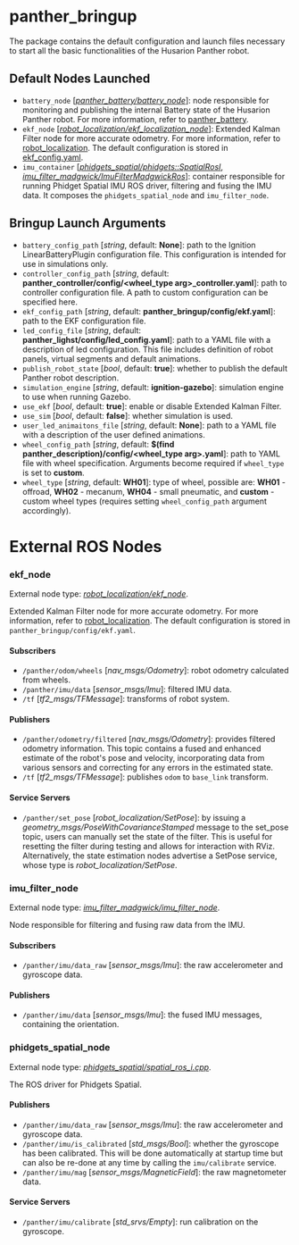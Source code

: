 [//]: # (ROS_API_PACKAGE_START)
[//]: # (ROS_API_PACKAGE_NAME_START)

# panther_bringup

[//]: # (ROS_API_PACKAGE_NAME_END)
[//]: # (ROS_API_PACKAGE_DESCRIPTION_START)

The package contains the default configuration and launch files necessary to start all the basic functionalities of the Husarion Panther robot.

[//]: # (ROS_API_PACKAGE_DESCRIPTION_END)

## Default Nodes Launched

- `battery_node` [*[panther_battery/battery_node](../panther_battery/src/main.cpp)*]: node responsible for monitoring and publishing the internal Battery state of the Husarion Panther robot. For more information, refer to [panther_battery](../panther_battery/README.md).
- `ekf_node` [*[robot_localization/ekf_localization_node](https://github.com/cra-ros-pkg/robot_localization/blob/humble-devel/src/ekf_node.cpp)*]: Extended Kalman Filter node for more accurate odometry. For more information, refer to [robot_localization](https://github.com/cra-ros-pkg/robot_localization/tree/noetic-devel). The default configuration is stored in [ekf_config.yaml](./config/ekf_config.yaml).
- `imu_container` [*[phidgets_spatial/phidgets::SpatialRosI](https://github.com/ros-drivers/phidgets_drivers/blob/humble/phidgets_spatial/src/spatial_ros_i.cpp)*, *[imu_filter_madgwick/ImuFilterMadgwickRos](https://github.com/CCNYRoboticsLab/imu_tools/blob/humble/imu_filter_madgwick/src/imu_filter_node.cpp)*]: container responsible for running Phidget Spatial IMU ROS driver, filtering and fusing the IMU data. It composes the `phidgets_spatial_node` and `imu_filter_node`.

## Bringup Launch Arguments

- `battery_config_path` [*string*, default: **None**]: path to the Ignition LinearBatteryPlugin configuration file. This configuration is intended for use in simulations only.
- `controller_config_path` [*string*, default: **panther_controller/config/<wheel_type arg>_controller.yaml**]: path to controller configuration file. A path to custom configuration can be specified here.
- `ekf_config_path` [*string*, default: **panther_bringup/config/ekf.yaml**]: path to the EKF configuration file.
- `led_config_file` [*string*, default: **panther_lighst/config/led_config.yaml**]: path to a YAML file with a description of led configuration. This file includes definition of robot panels, virtual segments and default animations.
- `publish_robot_state` [*bool*, default: **true**]: whether to publish the default Panther robot description.
- `simulation_engine` [*string*, default: **ignition-gazebo**]: simulation engine to use when running Gazebo.
- `use_ekf` [*bool*, default: **true**]: enable or disable Extended Kalman Filter.
- `use_sim` [*bool*, default: **false**]: whether simulation is used.
- `user_led_animaitons_file` [*string*, default: **None**]: path to a YAML file with a description of the user defined animations.
- `wheel_config_path` [*string*, default: **$(find panther_description)/config/<wheel_type arg>.yaml**]: path to YAML file with wheel specification. Arguments become required if `wheel_type` is set to **custom**.
- `wheel_type` [*string*, default: **WH01**]: type of wheel, possible are: **WH01** - offroad, **WH02** - mecanum, **WH04** - small pneumatic, and **custom** - custom wheel types (requires setting `wheel_config_path` argument accordingly).

[//]: # (ROS_API_PACKAGE_START)
[//]: # (ROS_API_PACKAGE_NAME_START)

# External ROS Nodes

[//]: # (ROS_API_PACKAGE_NAME_END)

[//]: # (ROS_API_NODE_START)

[//]: # (ROS_API_NODE_COMPATIBLE_1_0)
[//]: # (ROS_API_NODE_COMPATIBLE_1_2)

[//]: # (ROS_API_NODE_NAME_START)

### ekf_node

[//]: # (ROS_API_NODE_NAME_END)

[//]: # (ROS_API_NODE_DESCRIPTION_START)

External node type: *[robot_localization/ekf_node](https://github.com/cra-ros-pkg/robot_localization/blob/humble-devel/src/ekf_node.cpp)*.

Extended Kalman Filter node for more accurate odometry. For more information, refer to [robot_localization](https://github.com/cra-ros-pkg/robot_localization/tree/humble-devel). The default configuration is stored in `panther_bringup/config/ekf.yaml`.

[//]: # (ROS_API_NODE_DESCRIPTION_END)

#### Subscribers

[//]: # (ROS_API_NODE_SUBSCRIBERS_START)

- `/panther/odom/wheels` [*nav_msgs/Odometry*]: robot odometry calculated from wheels.
- `/panther/imu/data` [*sensor_msgs/Imu*]: filtered IMU data.
- `/tf` [*tf2_msgs/TFMessage*]: transforms of robot system.

[//]: # (ROS_API_NODE_SUBSCRIBERS_END)

#### Publishers

[//]: # (ROS_API_NODE_PUBLISHERS_START)

- `/panther/odometry/filtered` [*nav_msgs/Odometry*]: provides filtered odometry information. This topic contains a fused and enhanced estimate of the robot's pose and velocity, incorporating data from various sensors and correcting for any errors in the estimated state.
- `/tf` [*tf2_msgs/TFMessage*]: publishes `odom` to `base_link` transform.

[//]: # (ROS_API_NODE_PUBLISHERS_END)

#### Service Servers

[//]: # (ROS_API_NODE_SERVICE_SERVERS_START)

- `/panther/set_pose` [*robot_localization/SetPose*]: by issuing a *geometry_msgs/PoseWithCovarianceStamped* message to the set_pose topic, users can manually set the state of the filter. This is useful for resetting the filter during testing and allows for interaction with RViz. Alternatively, the state estimation nodes advertise a SetPose service, whose type is *robot_localization/SetPose*.

[//]: # (ROS_API_NODE_SERVICE_SERVERS_END)
[//]: # (ROS_API_NODE_END)

[//]: # (ROS_API_NODE_START)

[//]: # (ROS_API_NODE_COMPATIBLE_1_0)
[//]: # (ROS_API_NODE_COMPATIBLE_1_2)

[//]: # (ROS_API_NODE_NAME_START)

### imu_filter_node

[//]: # (ROS_API_NODE_NAME_END)
[//]: # (ROS_API_NODE_DESCRIPTION_START)

External node type: *[imu_filter_madgwick/imu_filter_node](https://github.com/CCNYRoboticsLab/imu_tools/blob/humble/imu_filter_madgwick/src/imu_filter_node.cpp)*.

Node responsible for filtering and fusing raw data from the IMU.

[//]: # (ROS_API_NODE_DESCRIPTION_END)

#### Subscribers

[//]: # (ROS_API_NODE_SUBSCRIBERS_START)

- `/panther/imu/data_raw` [*sensor_msgs/Imu*]: the raw accelerometer and gyroscope data.

[//]: # (ROS_API_NODE_SUBSCRIBERS_END)

#### Publishers

[//]: # (ROS_API_NODE_PUBLISHERS_START)

- `/panther/imu/data` [*sensor_msgs/Imu*]: the fused IMU messages, containing the orientation.

[//]: # (ROS_API_NODE_PUBLISHERS_END)
[//]: # (ROS_API_NODE_END)

[//]: # (ROS_API_NODE_START)

[//]: # (ROS_API_NODE_COMPATIBLE_1_0)
[//]: # (ROS_API_NODE_COMPATIBLE_1_2)

[//]: # (ROS_API_NODE_NAME_START)

### phidgets_spatial_node

[//]: # (ROS_API_NODE_NAME_END)
[//]: # (ROS_API_NODE_DESCRIPTION_START)

External node type: *[phidgets_spatial/spatial_ros_i.cpp](https://github.com/ros-drivers/phidgets_drivers/blob/humble/phidgets_spatial/src/spatial_ros_i.cpp)*.

The ROS driver for Phidgets Spatial.

[//]: # (ROS_API_NODE_DESCRIPTION_END)

#### Publishers

[//]: # (ROS_API_NODE_PUBLISHERS_START)

- `/panther/imu/data_raw` [*sensor_msgs/Imu*]: the raw accelerometer and gyroscope data.
- `/panther/imu/is_calibrated` [*std_msgs/Bool*]: whether the gyroscope has been calibrated. This will be done automatically at startup time but can also be re-done at any time by calling the `imu/calibrate` service.
- `/panther/imu/mag` [*sensor_msgs/MagneticField*]: the raw magnetometer data.

[//]: # (ROS_API_NODE_PUBLISHERS_END)

#### Service Servers

[//]: # (ROS_API_NODE_SERVICE_SERVERS_START)

- `/panther/imu/calibrate` [*std_srvs/Empty*]: run calibration on the gyroscope.

[//]: # (ROS_API_NODE_SERVICE_SERVERS_END)
[//]: # (ROS_API_NODE_END)

[//]: # (ROS_API_PACKAGE_END)

